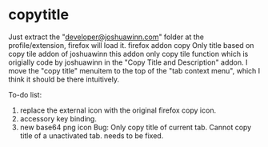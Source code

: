 copytitle
=========
Just extract the "developer@joshuawinn.com" folder at the profile/extension, firefox will load it.
firefox addon copy Only title based on copy tile addon of joshuawinn
this addon only copy tile function which is origially code by joshuawinn in the "Copy Title and Description" addon.
I move the "copy title" menuitem to the top of the "tab context menu", which I think it should be there intuitively.

To-do list:
1. replace the external icon with the original firefox copy icon. 
2. accessory key binding.
3. new base64 png icon 
Bug:
Only copy title of current tab. Cannot copy title of a unactivated tab. needs to be fixed.